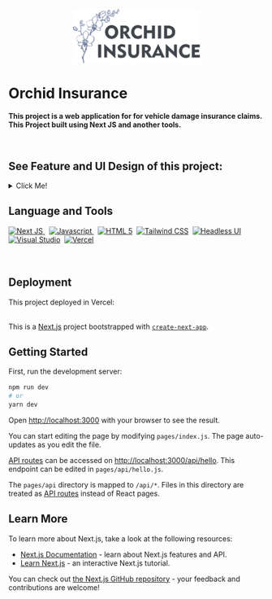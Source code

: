 <div align="center">
    <br>
        <img src="assets/orchid-insurance.png" alt="Live Event SOC" width="250px"/>
</div>

# Orchid Insurance

<strong>This project is a web application for for vehicle damage insurance claims. This Project built using Next JS and another tools.</strong>

</div>
<br>

## See Feature and UI Design of this project:

<details><summary>Click Me!</summary>

- Home Page <br>
  This page will display the main page for insurance claims

  <img src="assets/home.png" alt="Home"/>

- Klaim Page - Step 1<br>
  Claim page to fill out the registration form.

  <img src="assets/klaim-1.png" alt="Klaim 1"/>

- Klaim Page - Step 2<br>
  Claim page to fill in photo proof of identity..

  <img src="assets/klaim-2.png" alt="Klaim 1"/>

- Klaim Page - Step 3<br>
  Claims page to fill out photos of evidence of damage to the vehicle.

  <img src="assets/klaim-3.png" alt="Klaim 1"/>

- Klaim Page - Step 4<br>
  Claim page for data confirmation..

  <img src="assets/klaim-4.png" alt="Klaim 1"/>

- Klaim Page - Step 5<br>
  Claim page for data confirmation has been sent successfully.

  <img src="assets/klaim-5.png" alt="Klaim 1"/>

</details>

## Language and Tools

<div>
    <a href="https://nextjs.org/">
    <img src="https://drive.google.com/uc?export=view&id=1ZfVbPO4GIM0U6jIamrtS-kX5XWIJmiBR" title="Next JS" alt="Next JS" width="40"/>
    </a>&nbsp;
    <a href="https://www.javascript.com/">
    <img src="https://drive.google.com/uc?export=view&id=1sYi_QrPDZEsF_1-5eQNRa84YFkcA_Qmi" title="Javascript" alt="Javascript" width="40"/>
    </a>&nbsp;
    <a href="https://www.w3schools.com/html/">
    <img src="https://drive.google.com/uc?export=view&id=1XPJKzToBlrQmMSff1NDoSCftzk0QQEJV" title="HTML 5" alt="HTML 5" width="40"/></a>&nbsp;
    <a href="https://tailwindcss.com/">
    <img src="https://drive.google.com/uc?export=view&id=1JvEj6apgMzUpleGB-96kFLdZhTZGIVyL" title="Tailwind CSS" alt="Tailwind CSS" width="40"/></a>&nbsp;
    <a href="https://headlessui.com/">
    <img src="https://drive.google.com/uc?export=view&id=12ycTzl-5MUNloQvWxm6kgNGFT8TaM0XY" title="Headless UI" alt="Headless UI" width="40"/></a>&nbsp;
    <a href="https://code.visualstudio.com/">
    <img src="https://drive.google.com/uc?export=view&id=1z9m4T_AYh_1O2qSCWdNn7-TmplDBgink" title="Visual Studio" alt="Visual Studio" width="40"/></a>&nbsp;
    <a href="https://www.coreldraw.com/en/">
    <a href="https://vercel.com/">
    <img src="https://drive.google.com/uc?export=view&id=1i3h9awG8PtKshjU2Jsv1CBns4A32Pn8C" title="Vercel" alt="Vercel" width="40"/></a>&nbsp;
</div>
<br>
<br>

## Deployment

This project deployed in Vercel:
<br>
<br>

This is a [Next.js](https://nextjs.org/) project bootstrapped with [`create-next-app`](https://github.com/vercel/next.js/tree/canary/packages/create-next-app).

## Getting Started

First, run the development server:

```bash
npm run dev
# or
yarn dev
```

Open [http://localhost:3000](http://localhost:3000) with your browser to see the result.

You can start editing the page by modifying `pages/index.js`. The page auto-updates as you edit the file.

[API routes](https://nextjs.org/docs/api-routes/introduction) can be accessed on [http://localhost:3000/api/hello](http://localhost:3000/api/hello). This endpoint can be edited in `pages/api/hello.js`.

The `pages/api` directory is mapped to `/api/*`. Files in this directory are treated as [API routes](https://nextjs.org/docs/api-routes/introduction) instead of React pages.

## Learn More

To learn more about Next.js, take a look at the following resources:

- [Next.js Documentation](https://nextjs.org/docs) - learn about Next.js features and API.
- [Learn Next.js](https://nextjs.org/learn) - an interactive Next.js tutorial.

You can check out [the Next.js GitHub repository](https://github.com/vercel/next.js/) - your feedback and contributions are welcome!
